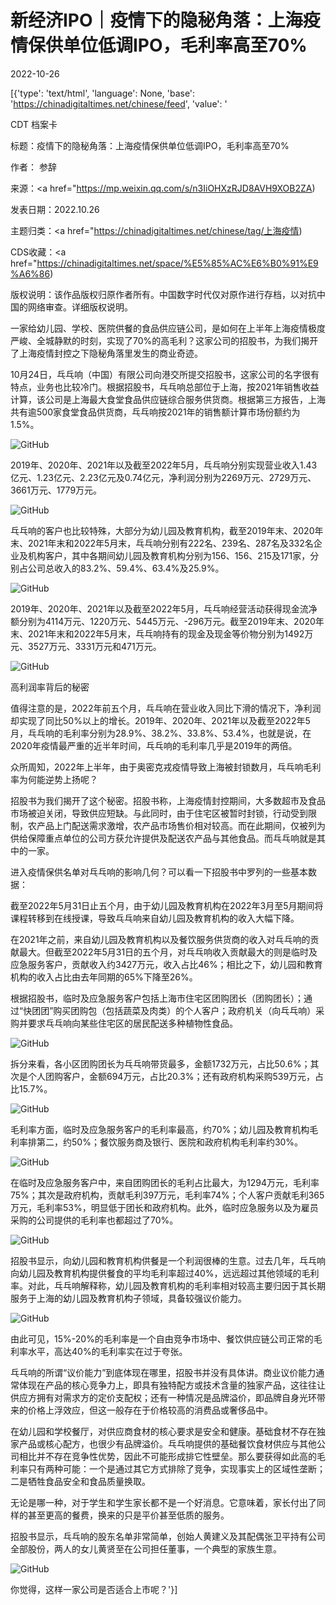 # 新经济IPO｜​疫情下的隐秘角落：上海疫情保供单位低调IPO，毛利率高至70%

2022-10-26

[{'type': 'text/html', 'language': None, 'base': 'https://chinadigitaltimes.net/chinese/feed', 'value': '

CDT 档案卡

标题：疫情下的隐秘角落：上海疫情保供单位低调IPO，毛利率高至70%

作者： 参辞

来源：<a href="https://mp.weixin.qq.com/s/n3IiOHXzRJD8AVH9XOB2ZA)

发表日期：2022.10.26

主题归类：<a href="https://chinadigitaltimes.net/chinese/tag/上海疫情)

CDS收藏：<a href="https://chinadigitaltimes.net/space/%E5%85%AC%E6%B0%91%E9%A6%86)

版权说明：该作品版权归原作者所有。中国数字时代仅对原作进行存档，以对抗中国的网络审查。详细版权说明。





一家给幼儿园、学校、医院供餐的食品供应链公司，是如何在上半年上海疫情极度严峻、全城静默的时刻，实现了70%的高毛利？这家公司的招股书，为我们揭开了上海疫情封控之下隐秘角落里发生的商业奇迹。

10月24日，乓乓响（中国）有限公司向港交所提交招股书，这家公司的名字很有特点，业务也比较冷门。根据招股书，乓乓响总部位于上海，按2021年销售收益计算，该公司是上海最大食堂食品供应链综合服务供货商。根据第三方报告，上海共有逾500家食堂食品供货商，乓乓响按2021年的销售额计算市场份额约为1.5%。

![GitHub](https://chinadigitaltimes.net/chinese/files/2022/10/post-688904-635916b8f14ae.png)

2019年、2020年、2021年以及截至2022年5月，乓乓响分别实现营业收入1.43亿元、1.23亿元、2.23亿元及0.74亿元，净利润分别为2269万元、2729万元、3661万元、1779万元。

![GitHub](https://chinadigitaltimes.net/chinese/files/2022/10/post-688904-635916b910cde.png)

乓乓响的客户也比较特殊，大部分为幼儿园及教育机构，截至2019年末、2020年末、2021年末和2022年5月末，乓乓响分别有222名、239名、287名及332名企业及机构客户，其中各期间幼儿园及教育机构分别为156、156、215及171家，分别占公司总收入的83.2%、59.4%、63.4%及25.9%。

![GitHub](https://chinadigitaltimes.net/chinese/files/2022/10/post-688904-635916b91d79c.png)

2019年、2020年、2021年以及截至2022年5月，乓乓响经营活动获得现金流净额分别为4114万元、1220万元、5445万元、-296万元。截至2019年末、2020年末、2021年末和2022年5月末，乓乓响持有的现金及现金等价物分别为1492万元、3527万元、3331万元和471万元。

![GitHub](https://chinadigitaltimes.net/chinese/files/2022/10/post-688904-635916b92fab0.png)

高利润率背后的秘密

值得注意的是，2022年前五个月，乓乓响在营业收入同比下滑的情况下，净利润却实现了同比50%以上的增长。2019年、2020年、2021年以及截至2022年5月，乓乓响的毛利率分别为28.9%、38.2%、33.8%、53.4%，也就是说，在2020年疫情最严重的近半年时间，乓乓响的毛利率几乎是2019年的两倍。

众所周知，2022年上半年，由于奥密克戎疫情导致上海被封锁数月，乓乓响毛利率为何能逆势上扬呢？

招股书为我们揭开了这个秘密。招股书称，上海疫情封控期间，大多数超市及食品市场被迫关闭，导致供应短缺。与此同时，由于住宅区被暂时封锁，行动受到限制，农产品上门配送需求激增，农产品市场售价相对较高。而在此期间，仅被列为供给保障重点单位的公司方获允许提供及配送农产品与其他食品。而乓乓响就是其中的一家。

进入疫情保供名单对乓乓响的影响几何？可以看一下招股书中罗列的一些基本数据：

截至2022年5月31日止五个月，由于幼儿园及教育机构在2022年3月至5月期间将课程转移到在线授课，导致乓乓响来自幼儿园及教育机构的收入大幅下降。

在2021年之前，来自幼儿园及教育机构以及餐饮服务供货商的收入对乓乓响的贡献最大。但截至2022年5月31日的五个月，对乓乓响收入贡献最大的则是临时及应急服务客户，贡献收入约3427万元，收入占比46%；相比之下，幼儿园和教育机构的收入占比由去年同期的65%下降至26%。

根据招股书，临时及应急服务客户包括上海市住宅区团购团长（团购团长）；通过“快团团”购买团购包（包括蔬菜及肉类）的个人客户；政府机关（向乓乓响）采购并要求乓乓响向某些住宅区的居民配送多种植物性食品。

![GitHub](https://chinadigitaltimes.net/chinese/files/2022/10/post-688904-635916b93d0ae.png)

拆分来看，各小区团购团长为乓乓响带货最多，金额1732万元，占比50.6%；其次是个人团购客户，金额694万元，占比20.3%；还有政府机构采购539万元，占比15.7%。

![GitHub](https://chinadigitaltimes.net/chinese/files/2022/10/post-688904-635916b947b95.png)

毛利率方面，临时及应急服务客户的毛利率最高，约70%；幼儿园及教育机构毛利率排第二，约50%；餐饮服务商及银行、医院和政府机构毛利率约30%。

![GitHub](https://chinadigitaltimes.net/chinese/files/2022/10/post-688904-635916b955e09.png)

在临时及应急服务客户中，来自团购团长的毛利占比最大，为1294万元，毛利率75%；其次是政府机构，贡献毛利397万元，毛利率74%；个人客户贡献毛利365万元，毛利率53%，明显低于团长和政府机构。此外，临时应急服务以及为雇员采购的公司提供的毛利率也都超过了70%。

![GitHub](https://chinadigitaltimes.net/chinese/files/2022/10/post-688904-635916b96424e.png)

招股书显示，向幼儿园和教育机构供餐是一个利润很棒的生意。过去几年，乓乓响向幼儿园及教育机构提供餐食的平均毛利率超过40%，远远超过其他领域的毛利率。对此，乓乓响解释称，幼儿园及教育机构的毛利率相对较高主要归因于其长期服务于上海的幼儿园及教育机构子领域，具备较强议价能力。

![GitHub](https://chinadigitaltimes.net/chinese/files/2022/10/post-688904-635916b972e68.png)



由此可见，15%-20%的毛利率是一个自由竞争市场中、餐饮供应链公司正常的毛利率水平，高达40%的毛利率实在过于夸张。



乓乓响的所谓“议价能力”到底体现在哪里，招股书并没有具体讲。商业议价能力通常体现在产品的核心竞争力上，即具有独特配方或技术含量的独家产品，这往往让供应方拥有对需求方的定价支配权；还有一种情况是品牌溢价，即品牌自身光环带来的价格上浮效应，但这一般存在于价格较高的消费品或奢侈品中。

在幼儿园和学校餐厅，对供应商食材的核心要求是安全和健康。基础食材不存在独家产品或核心配方，也很少有品牌溢价。乓乓响提供的基础餐饮食材供应与其他公司相比并不存在竞争性优势，因此不可能形成排它性壁垒。那么要获得如此高的毛利率只有两种可能：一个是通过其它方式排除了竞争，实现事实上的区域性垄断；二是牺牲食品安全和食品质量换取。

无论是哪一种，对于学生和学生家长都不是一个好消息。它意味着，家长付出了同样的甚至更高的餐费，换来的只是平价甚至低质的服务。

招股书显示，乓乓响的股东名单非常简单，创始人黄建义及其配偶张卫平持有公司全部股份，两人的女儿黄贤至在公司担任董事，一个典型的家族生意。

![GitHub](https://chinadigitaltimes.net/chinese/files/2022/10/post-688904-635916b980ff8.png)

你觉得，这样一家公司是否适合上市呢？'}]